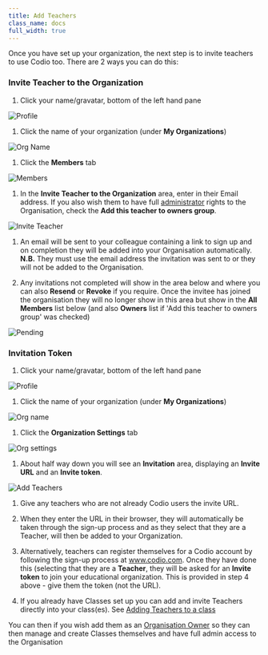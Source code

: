 ```yaml
---
title: Add Teachers
class_name: docs
full_width: true
---
```


Once you have set up your organization, the next step is to invite teachers to use Codio too. There are 2 ways you can do this:

### Invite Teacher to the Organization

1. Click your name/gravatar, bottom of the left hand pane
<img alt="Profile" src="/img/docs/class_administration/profilepic.png" class="simple"/>

1. Click the name of your organization (under **My Organizations**)
<img alt="Org Name" src="/img/docs/class_administration/addteachers/myschoolorg.png" class="simple"/>

1. Click the **Members** tab 
<img alt="Members" src="/img/docs/manage_organization/memberstab.png" class="simple"/>

1. In the  **Invite Teacher to the Organization** area, enter in their Email address. If you also wish them to have full [administrator](/docs/dashboard/create/adminrole/) rights to the Organisation, check the **Add this teacher to owners group**.
<img alt="Invite Teacher" src="/img/docs/manage_organization/inviteteacher.png" class="simple"/>

1. An email will be sent to your colleague containing a link to sign up and on completion they will be added into your Organisation automatically.
**N.B.** They must use the email address the invitation was sent to or they will not be added to the Organisation.

1. Any invitations not completed will show in the area below and where you can also **Resend** or **Revoke** if you require. Once the invitee has joined the organisation they will no longer show in this area but show in the **All Members** list below (and also **Owners** list if 'Add this teacher to owners group' was checked)
<img alt="Pending" src="/img/docs/manage_organization/pendinginvite.png" class="simple"/>

### Invitation Token 

1. Click your name/gravatar, bottom of the left hand pane
<img alt="Profile" src="/img/docs/class_administration/profilepic.png" class="simple"/>

1. Click the name of your organization (under **My Organizations**)
<img alt="Org name" src="/img/docs/class_administration/addteachers/myschoolorg.png" class="simple"/>

1. Click the **Organization Settings** tab
<img alt="Org settings" src="/img/docs/manage_organization/orgsettingstab.png" class="simple"/>

1. About half way down you will see an **Invitation** area, displaying an **Invite URL** and an **Invite token**. 
<img alt="Add Teachers" src="/img/docs/class_administration/addteachers/invitation.png" class="simple"/>

1. Give any teachers who are not already Codio users the invite URL.

1. When they enter the URL in their browser, they will automatically be taken through the sign-up process and as they select that they are a Teacher, will then be added to your Organization.

1. Alternatively, teachers can register themselves for a Codio account by following the sign-up process at www.codio.com. Once they have done this (selecting that they are a **Teacher**, they will be asked for an **Invite token** to join your educational organization. This is provided in step 4 above - give them the token (not the URL).

1. If you already have Classes set up you can add and invite Teachers directly into your class(es). See [Adding Teachers to a class](/docs/classes/classmanagement/addteachers)

You can then if you wish add them as an [Organisation Owner](/docs/dashboard/create/addowners) so they can then manage and create Classes themselves and have full admin access to the Organisation

